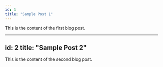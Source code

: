 ```yaml
---
id: 1
title: "Sample Post 1"
---
```


This is the content of the first blog post.

---

id: 2
title: "Sample Post 2"
---

This is the content of the second blog post.
